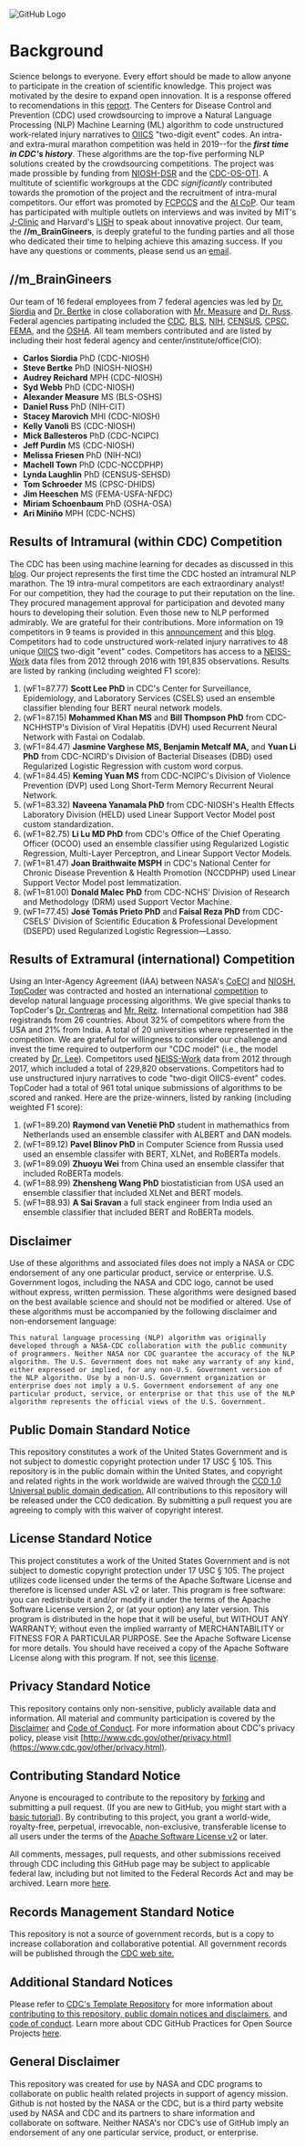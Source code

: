 
![GitHub Logo](https://media-exp1.licdn.com/dms/image/C4E22AQH0yZSZqPnRFg/feedshare-shrink_800/0?e=1604534400&v=beta&t=UrAjinWNaeOk3d07tO0q09SEQmfUXkaTMgPcBTSlJt0)

# Background
Science belongs to everyone. Every effort should be made to allow anyone to participate in the creation of scientific knowledge. This project was motivated by the desire to expand open innovation. It is a response offered to recomendations in this [report](https://www.cdc.gov/niosh/topics/surveillance/pdfs/A-Smarter-National-Surveillance-System-Final.pdf). The Centers for Disease Control and Prevention (CDC) used crowdsourcing to improve a Natural Language Processing (NLP) Machine Learning (ML) algorithm to code unstructured work-related injury narratives to [OIICS](https://wwwn.cdc.gov/wisards/oiics/Trees/MultiTree.aspx?Year=2012) "two-digit event" codes. An intra- and extra-mural marathon competition was held in 2019--for the **_first time in CDC's history_**. These algorithms are the top-five performing NLP solutions created by the crowdsourcing competitions. The project was made prossible by funding from [NIOSH-DSR](https://www.cdc.gov/niosh/contact/im-dsr.html) and the [CDC-OS-OTI](https://www.cdc.gov/os/technology/index.htm). A multitute of scientific workgroups at the CDC *significantly* contributed towards the promotion of the project and the recruitment of intra-mural competitors. Our effort was promoted by [FCPCCS](https://www.citizenscience.gov/about/community-of-practice/#) and the [AI CoP](https://digital.gov/communities/artificial-intelligence/). Our team has participated with multiple outlets on interviews and was invited by MIT's [J-Clinic](https://www.jclinic.mit.edu/) and Harvard's [LISH](https://lish.harvard.edu/) to speak about innovative project. Our team, the **//m_BrainGineers**, is deeply grateful to the funding parties and all those who dedicated their time to helping achieve this amazing success. If you have any questions or comments, please send us an [email](nej6@cdc.gov).    

## //m_BrainGineers
Our team of 16 federal employees from 7 federal agencies was led by [Dr. Siordia](https://www.linkedin.com/in/carlos-siordia-phd-03b152b9/) and [Dr. Bertke](https://www.linkedin.com/in/steve-bertke-3bb49a9a/) in close collaboration with [Mr. Measure](https://www.linkedin.com/in/ameasure) and [Dr. Russ](https://www.linkedin.com/in/daniel-russ-9541aa15/). Federal agencies partipating included the [CDC](https://www.cdc.gov/), [BLS](https://www.bls.gov/), [NIH](https://www.nih.gov/), [CENSUS](https://www.census.gov/), [CPSC](https://www.cpsc.gov/), [FEMA](https://www.fema.gov/), and the [OSHA](https://www.osha.gov/). All team members contributed and are listed by including their host federal agency and center/institute/office(CIO):
 - **Carlos Siordia** PhD (CDC-NIOSH)  
 - **Steve Bertke** PhD (NIOSH-NIOSH) 
 - **Audrey Reichard** MPH (CDC-NIOSH) 
 - **Syd Webb** PhD (CDC-NIOSH)
 - **Alexander Measure** MS (BLS-OSHS) 
 - **Daniel Russ** PhD (NIH-CIT) 
 - **Stacey Marovich** MHI (CDC-NIOSH) 
 - **Kelly Vanoli** BS (CDC-NIOSH)
 - **Mick Ballesteros** PhD (CDC-NCIPC)
 - **Jeff Purdin** MS (CDC-NIOSH)
 - **Melissa Friesen** PhD (NIH-NCI) 
 - **Machell Town** PhD (CDC-NCCDPHP) 
 - **Lynda Laughlin** PhD (CENSUS-SEHSD)
 - **Tom Schroeder** MS (CPSC-DHIDS)  
 - **Jim Heeschen** MS (FEMA-USFA-NFDC)
 - **Miriam Schoenbaum** PhD (OSHA-OSA) 
 - **Ari Miniño** MPH (CDC-NCHS) 

## Results of Intramural (within CDC) Competition
The CDC has been using machine learning for decades as discussed in this [blog](https://blogs.cdc.gov/genomics/2020/09/17/artificial-intelligence/). Our project represents the first time the CDC hosted an intramural NLP marathon. The 19 intra-mural competitors are each extraordinary analyst! For our competition, they had the courage to put their reputation on the line. They procured management approval for participation and devoted many hours to developing their solution. Even those new to NLP performed admirably. We are grateful for their contributions. More information on 19 competitors in 9 teams is provided in this [announcement](https://www.cdc.gov/niosh/updates/upd-10-24-19.html) and this [blog](https://blogs.cdc.gov/niosh-science-blog/2020/02/26/ai-crowdsourcing/). Competitors had to code unstructured work-related injury narratives to 48 unique [OIICS](https://wwwn.cdc.gov/wisards/oiics/Trees/MultiTree.aspx?Year=2012) two-digit "event" codes. Competitors has access to a [NEISS-Work](https://wwwn.cdc.gov/wisards/workrisqs/) data files from 2012 through 2016 with 191,835 observations. Results are listed by ranking (including weighted F1 score):
1. (wF1=87.77) **Scott Lee PhD** in CDC's Center for Surveillance, Epidemiology, and Laboratory Services (CSELS) used an ensemble classifier blending four BERT neural network models.
2. (wF1=87.15) **Mohammed Khan MS** and **Bill Thompson PhD** from CDC-NCHHSTP's Division of Viral Hepatitis (DVH) used Recurrent Neural Network with Fastai on Codalab.  
3. (wF1=84.47) **Jasmine Varghese MS, Benjamin Metcalf MA,** and **Yuan Li PhD** from CDC-NCIRD's Division of Bacterial Diseases (DBD) used Regularized Logistic Regression with custom word corpus. 
4. (wF1=84.45) **Keming Yuan MS** from CDC-NCIPC's Division of Violence Prevention (DVP) used Long Short-Term Memory Recurrent Neural Network. 
5. (wF1=83.32) **Naveena Yanamala PhD** from CDC-NIOSH's Health Effects Laboratory Division (HELD) used Linear Support Vector Model post custom standardization.
6. (wF1=82.75) **Li Lu MD PhD** from CDC's Office of the Chief Operating Officer (OCOO) used an ensemble classifier using Regularized Logistic Regression, Multi-Layer Perceptron, and Linear Support Vector Models.
7. (wF1=81.47) **Joan Braithwaite MSPH** in CDC's National Center for Chronic Disease Prevention & Health Promotion (NCCDPHP) used Linear Support Vector Model post lemmatization. 
8. (wF1=81.00) **Donald Malec PhD** from CDC-NCHS' Division of Research and Methodology (DRM) used Support Vector Machine.
9. (wF1=77.45) **José Tomás Prieto PhD** and **Faisal Reza PhD** from CDC-CSELS' Division of Scientific Education & Professional Development (DSEPD) used Regularized Logistic Regression—Lasso.



## Results of Extramural (international) Competition
Using an Inter-Agency Agreement (IAA) between NASA's [CoECI](https://www.nasa.gov/offices/COECI/index.html) and [NIOSH](https://www.cdc.gov/niosh/contact/im-dsr.html), [TopCoder](https://www.topcoder.com/) was contracted and hosted an international [competition](https://www.topcoder.com/challenges/020c0f34-1f05-4d58-9530-680280a2994b) to develop natural language processing algorithms. 
We give special thanks to TopCoder's [Dr. Contreras](https://www.linkedin.com/in/michael-contreras-056873b/) and [Mr. Reitz](https://www.linkedin.com/in/danreitz1/).
International competition had 388 registrands from 26 countries. About 32% of competitors where from the USA and 21% from India. A total of 20 universities where represented in the competition. We are grateful for willingness to consider our challenge and invest the time required to outperform our "CDC model" (i.e., the model created by [Dr. Lee](https://www.linkedin.com/in/scott-lee-b767a1144/)). Competitors used [NEISS-Work](https://wwwn.cdc.gov/wisards/workrisqs/) data from 2012 through 2017, which included a total of 229,820 observations. Competitors had to use unstructured injury narratives to code "two-digit OIICS-event" codes. TopCoder had a total of 961 total unique submissions of algorithms to be scored and ranked. Here are the prize-winners, listed by ranking (including weighted F1 score):
1. (wF1=89.20) **Raymond van Venetië PhD** student in mathemathics from Netherlands used an ensemble classifer with ALBERT and DAN models. 
2. (wF1=89.12) **Pavel Blinov PhD** in Computer Science from Russia used used an ensemble classifer with BERT, XLNet, and RoBERTa models.
3. (wF1=89.09) **Zhuoyu Wei** from China used an ensemble classifer that included RoBERTa models. 
4. (wF1=88.99) **Zhensheng Wang PhD** biostatistician from USA used an ensemble classifier that included XLNet and BERT models.
5. (wF1=88.93) **A Sai Sravan** a full stack engineer from India used an ensemble classifier that included BERT and RoBERTa models. 

## Disclaimer 
Use of these algorithms and associated files does not imply a NASA or CDC endorsement of any one particular product, service or enterprise. U.S. Government logos, including the NASA and CDC logo, cannot be used without express, written permission. These algorithms were designed based on the best available science and should not be modified or altered. Use of these algorithms must be accompanied by the following disclaimer and non-endorsement language:

```This natural language processing (NLP) algorithm was originally developed through a NASA-CDC collaboration with the public community of programmers. Neither NASA nor CDC guarantee the accuracy of the NLP algorithm. The U.S. Government does not make any warranty of any kind, either expressed or implied, for any non-U.S. Government version of the NLP algorithm. Use by a non-U.S. Government organization or enterprise does not imply a U.S. Government endorsement of any one particular product, service, or enterprise or that this use of the NLP algorithm represents the official views of the U.S. Government.```

## Public Domain Standard Notice

This repository constitutes a work of the United States Government and is not subject to domestic copyright protection under 17 USC § 105. This repository is in the public domain within the United States, and copyright and related rights in the work worldwide are waived through the [CC0 1.0 Universal public domain dedication.](https://creativecommons.org/publicdomain/zero/1.0/) All contributions to this repository will be released under the CC0 dedication. By submitting a pull request you are agreeing to comply with this waiver of copyright interest.

## License Standard Notice

This project constitutes a work of the United States Government and is not subject to domestic copyright protection under 17 USC § 105. The project utilizes code licensed under the terms of the Apache Software License and therefore is licensed under ASL v2 or later. This program is free software: you can redistribute it and/or modify it under the terms of the Apache Software License version 2, or (at your option) any later version. This program is distributed in the hope that it will be useful, but WITHOUT ANY WARRANTY; without even the implied warranty of MERCHANTABILITY or FITNESS FOR A PARTICULAR PURPOSE. See the Apache Software License for more details. You should have received a copy of the Apache Software License along with this program. If not, see this [license](http://www.apache.org/licenses/LICENSE-2.0.html).

## Privacy Standard Notice

This repository contains only non-sensitive, publicly available data and
information. All material and community participation is covered by the
[Disclaimer](https://github.com/CDCgov/template/blob/master/DISCLAIMER.md)
and [Code of Conduct](https://github.com/CDCgov/template/blob/master/code-of-conduct.md).
For more information about CDC's privacy policy, please visit [http://www.cdc.gov/other/privacy.html](https://www.cdc.gov/other/privacy.html).

## Contributing Standard Notice

Anyone is encouraged to contribute to the repository by [forking](https://help.github.com/en/github/getting-started-with-github/fork-a-repo) and submitting a pull request. (If you are new to GitHub, you might start with a [basic tutorial](https://help.github.com/en/github/getting-started-with-github/set-up-git)). By contributing to this project, you grant a world-wide, royalty-free, perpetual, irrevocable, non-exclusive, transferable license to all users under the terms of the [Apache Software License v2](http://www.apache.org/licenses/LICENSE-2.0.html) or later.

All comments, messages, pull requests, and other submissions received through CDC including this GitHub page may be subject to applicable federal law, including but not limited to the Federal Records Act and may be archived. Learn more [here](http://www.cdc.gov/other/privacy.html).

## Records Management Standard Notice

This repository is not a source of government records, but is a copy to increase collaboration and collaborative potential. All government records will be published through the [CDC web site.](http://www.cdc.gov)

## Additional Standard Notices

Please refer to [CDC's Template Repository](https://github.com/CDCgov/template/blob/master/open_practices.md) for more information about [contributing to this repository, public domain notices and disclaimers](https://github.com/CDCgov/template/blob/master/open_practices.md), and [code of conduct](https://github.com/CDCgov/template/blob/master/code-of-conduct.md). Learn more about CDC GitHub Practices for Open Source Projects [here](https://github.com/CDCgov/template/blob/master/open_practices.md).

## General Disclaimer 
This repository was created for use by NASA and CDC programs to collaborate on public health related projects in support of agency mission. Github is not hosted by the NASA or the CDC, but is a third party website used by NASA and CDC and its partners to share information and collaborate on software. Neither NASA's nor CDC’s use of GitHub imply an endorsement of any one particular service, product, or enterprise.
